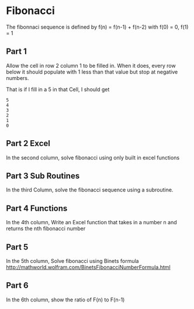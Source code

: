 # Fibonacci
The fibonnaci sequence is defined by f(n) = f(n-1) + f(n-2) with f(0) = 0, f(1) = 1


## Part 1
Allow the cell in row 2 column 1 to be filled in. When it does, every row below it should populate with 1 less than that value but stop at negative numbers.


That is if I fill in a 5 in that Cell, I should get

```
5
4
3
2
1
0
```

## Part 2 Excel

In the second column, solve fibonacci using only built in excel functions

## Part 3 Sub Routines

In the third Column, solve the fibonacci sequence using a subroutine.

## Part 4 Functions
In the 4th column, Write an Excel function that takes in a number n and returns the nth fibonacci number

## Part 5 

In the 5th column, Solve fibonacci using Binets formula http://mathworld.wolfram.com/BinetsFibonacciNumberFormula.html


## Part 6 
In the 6th column, show the ratio of F(n) to F(n-1)


